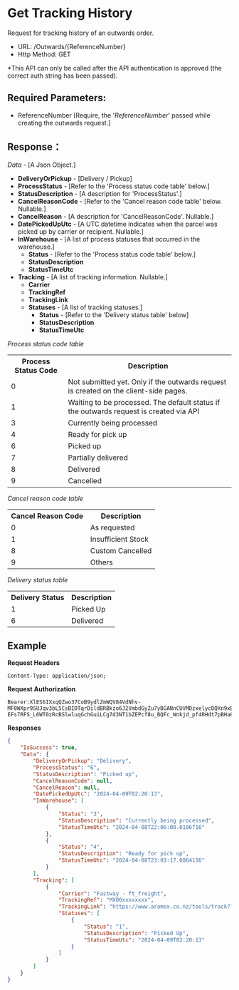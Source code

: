 # Get Tracking History

Request for tracking history of an outwards order.

- URL: /Outwards/{ReferenceNumber}
- Http Method: GET

*This API can only be called after the API authentication is approved (the correct
auth string has been passed). 

## Required Parameters:
* ReferenceNumber [Require, the '*ReferenceNumber*' passed while creating the outwards request.]

## Response：
*Data* - [A Json Object.]
- **DeliveryOrPickup** - [Delivery / Pickup]
- **ProcessStatus** - [Refer to the 'Process status code table' below.]
- **StatusDescription** - [A description for 'ProcessStatus'.]
- **CancelReasonCode** - [Refer to the 'Cancel reason code table' below. Nullable.]
- **CancelReason** - [A description for 'CancelReasonCode'. Nullable.]
- **DatePickedUpUtc** - [A UTC datetime indicates when the parcel was picked up by carrier or recipient. Nullable.]
- **InWarehouse** - [A list of process statuses that occurred in the warehouse.]
  - **Status**  - [Refer to the 'Process status code table' below.]
  - **StatusDescription**
  - **StatusTimeUtc**
- **Tracking** - [A list of tracking information. Nullable.]
  - **Carrier** 
  - **TrackingRef**
  - **TrackingLink**
  - **Statuses** - [A list of tracking statuses.]
    - **Status**  - [Refer to the 'Delivery status table' below]
    - **StatusDescription**
    - **StatusTimeUtc**

*Process status code table*
<table>
  <tr>
    <th>Process Status Code</th>
    <th>Description</th>
  </tr>
  <tr>
    <td>0</td>
    <td>Not submitted yet. Only if the outwards request is created on the client-side pages.</td>
  </tr>
  <tr>
    <td>1</td>
    <td>Waiting to be processed. The default status if the outwards request is created via API</td>
  </tr>
  <tr>
    <td>3</td>
    <td>Currently being processed</td>
  </tr>
  <tr>
    <td>4</td>
    <td>Ready for pick up</td>
  </tr>
  <tr>
    <td>6</td>
    <td>Picked up</td>
  </tr>
  <tr>
    <td>7</td>
    <td>Partially delivered</td>
  </tr>
  <tr>
    <td>8</td>
    <td>Delivered</td>
  </tr>
  <tr>
    <td>9</td>
    <td>Cancelled</td>
  </tr>
</table>

*Cancel reason code table*
<table>
  <tr>
    <th>Cancel Reason Code</th>
    <th>Description</th>
  </tr>
  <tr>
    <td>0</td>
    <td>As requested</td>
  </tr>
  <tr>
    <td>1</td>
    <td>Insufficient Stock</td>
  </tr>
  <tr>
    <td>8</td>
    <td>Custom Cancelled</td>
  </tr>
  <tr>
    <td>9</td>
    <td>Others</td>
  </tr>
</table>

*Delivery status table*
<table>
  <tr>
    <th>Delivery Status</th>
    <th>Description</th>
  </tr>
  <tr>
    <td>1</td>
    <td>Picked Up</td>
  </tr>
  <tr>
    <td>6</td>
    <td>Delivered</td>
  </tr>
</table>

## Example

**Request Headers**
```
Content-Type: application/json;
```

**Request Authorization**
```
Bearer:XlES6IXxqQZwo37CoB9ydlZmWQV84VdNhv-MF0WXpr9SUJqv3bL5CsBIDTqrDildBRBkzo6J2VmbdGyZu7yBGANnCUVMDzxelycDQXn9xBxqobDBAVs70nslc4C90PJ6jmtEI56U5SD8ms5c7ubKOa6DR0rLb_GTY4kXitqHPsPpCaUKckwGSIyCwGeZcAx60A50Na2CTISg5CfCGFTTAOQ6znVRLkJIb4fbbI87iYkBLDbQb2S09iFAqMc0odR9lpziU3BS5y41fZBXHwUUCEwk2-EFs7RFS_L6WT0zRcBSlwluqGchGuiLCg7d3NT1bZEPcf8u_BQFc_Wnkjd_pf4RHdt7pBHa6mgDib5ao1hugdE5z
```

**Responses**
``` json
{
    "IsSuccess": true,
    "Data": {
        "DeliveryOrPickup": "Delivery",
        "ProcessStatus": "6",
        "StatusDescription": "Picked up",
        "CancelReasonCode": null,
        "CancelReason": null,
        "DatePickedUpUtc": "2024-04-09T02:20:13",
        "InWarehouse": [
            {
                "Status": "3",
                "StatusDescription": "Currently being processed",
                "StatusTimeUtc": "2024-04-08T22:06:08.0106716"
            },
            {
                "Status": "4",
                "StatusDescription": "Ready for pick up",
                "StatusTimeUtc": "2024-04-08T23:03:17.0864156"
            }
        ],
        "Tracking": [
            {
                "Carrier": "Fastway - ft_freight",
                "TrackingRef": "MX00xxxxxxxx",
                "TrackingLink": "https://www.aramex.co.nz/tools/track?l=MX00xxxxxxxx",
                "Statuses": [
                    {
                        "Status": "1",
                        "StatusDescription": "Picked Up",
                        "StatusTimeUtc": "2024-04-09T02:20:13"
                    }
                ]
            }
        ]
    }
}
```
